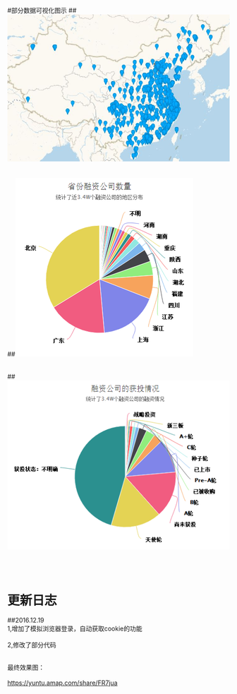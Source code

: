 #部分数据可视化图示
##![数据可视化(地图)]( https://github.com/yuzhibott/it_juzi/blob/master/%E6%95%B0%E6%8D%AE%E5%8F%AF%E8%A7%86%E5%8C%96(%E5%9C%B0%E5%9B%BE).JPG )
<br />
<br />
<br />
##![数据可视化(地图)]( https://github.com/yuzhibott/it_juzi/blob/master/%E7%9C%81%E4%BB%BD%E5%85%AC%E5%8F%B8%E8%9E%8D%E8%B5%84%E6%95%B0%E9%87%8F.PNG)
<br />
<br />
<br />
##![数据可视化(地图)]( https://github.com/yuzhibott/it_juzi/blob/master/%E8%9E%8D%E8%B5%84%E5%85%AC%E5%8F%B8%E8%8E%B7%E6%8A%95%E6%83%85%E5%86%B5.PNG)
<br />
<br />
<br />
<br />
# 更新日志
##2016.12.19
<br />1,增加了模拟浏览器登录，自动获取cookie的功能<br />
<br />2,修改了部分代码<br />

<br />最终效果图：<br />
<br />https://yuntu.amap.com/share/FR7jua<br />
